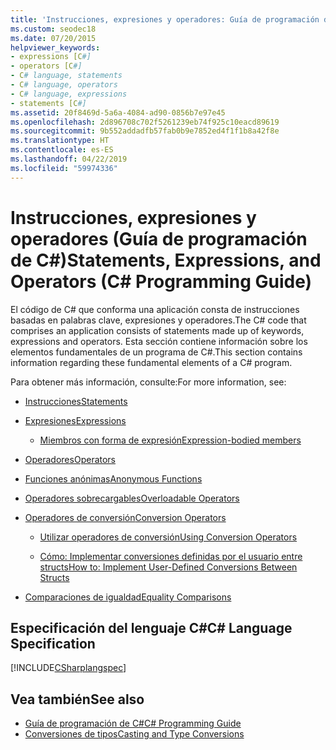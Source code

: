 ```yaml
---
title: 'Instrucciones, expresiones y operadores: Guía de programación de C#'
ms.custom: seodec18
ms.date: 07/20/2015
helpviewer_keywords:
- expressions [C#]
- operators [C#]
- C# language, statements
- C# language, operators
- C# language, expressions
- statements [C#]
ms.assetid: 20f8469d-5a6a-4084-ad90-0856b7e97e45
ms.openlocfilehash: 2d896708c702f5261239eb74f925c10eacd89619
ms.sourcegitcommit: 9b552addadfb57fab0b9e7852ed4f1f1b8a42f8e
ms.translationtype: HT
ms.contentlocale: es-ES
ms.lasthandoff: 04/22/2019
ms.locfileid: "59974336"
---
```

# <a name="statements-expressions-and-operators-c-programming-guide"></a><span data-ttu-id="d1cdf-102">Instrucciones, expresiones y operadores (Guía de programación de C#)</span><span class="sxs-lookup"><span data-stu-id="d1cdf-102">Statements, Expressions, and Operators (C# Programming Guide)</span></span>

<span data-ttu-id="d1cdf-103">El código de C# que conforma una aplicación consta de instrucciones basadas en palabras clave, expresiones y operadores.</span><span class="sxs-lookup"><span data-stu-id="d1cdf-103">The C# code that comprises an application consists of statements made up of keywords, expressions and operators.</span></span> <span data-ttu-id="d1cdf-104">Esta sección contiene información sobre los elementos fundamentales de un programa de C#.</span><span class="sxs-lookup"><span data-stu-id="d1cdf-104">This section contains information regarding these fundamental elements of a C# program.</span></span>

 <span data-ttu-id="d1cdf-105">Para obtener más información, consulte:</span><span class="sxs-lookup"><span data-stu-id="d1cdf-105">For more information, see:</span></span>

- [<span data-ttu-id="d1cdf-106">Instrucciones</span><span class="sxs-lookup"><span data-stu-id="d1cdf-106">Statements</span></span>](statements.md)

- [<span data-ttu-id="d1cdf-107">Expresiones</span><span class="sxs-lookup"><span data-stu-id="d1cdf-107">Expressions</span></span>](expressions.md)

  - [<span data-ttu-id="d1cdf-108">Miembros con forma de expresión</span><span class="sxs-lookup"><span data-stu-id="d1cdf-108">Expression-bodied members</span></span>](expression-bodied-members.md)

- [<span data-ttu-id="d1cdf-109">Operadores</span><span class="sxs-lookup"><span data-stu-id="d1cdf-109">Operators</span></span>](operators.md)

- [<span data-ttu-id="d1cdf-110">Funciones anónimas</span><span class="sxs-lookup"><span data-stu-id="d1cdf-110">Anonymous Functions</span></span>](anonymous-functions.md)

- [<span data-ttu-id="d1cdf-111">Operadores sobrecargables</span><span class="sxs-lookup"><span data-stu-id="d1cdf-111">Overloadable Operators</span></span>](overloadable-operators.md)

- [<span data-ttu-id="d1cdf-112">Operadores de conversión</span><span class="sxs-lookup"><span data-stu-id="d1cdf-112">Conversion Operators</span></span>](conversion-operators.md)

  - [<span data-ttu-id="d1cdf-113">Utilizar operadores de conversión</span><span class="sxs-lookup"><span data-stu-id="d1cdf-113">Using Conversion Operators</span></span>](using-conversion-operators.md)

  - [<span data-ttu-id="d1cdf-114">Cómo: Implementar conversiones definidas por el usuario entre structs</span><span class="sxs-lookup"><span data-stu-id="d1cdf-114">How to: Implement User-Defined Conversions Between Structs</span></span>](how-to-implement-user-defined-conversions-between-structs.md)

- [<span data-ttu-id="d1cdf-115">Comparaciones de igualdad</span><span class="sxs-lookup"><span data-stu-id="d1cdf-115">Equality Comparisons</span></span>](equality-comparisons.md)

## <a name="c-language-specification"></a><span data-ttu-id="d1cdf-116">Especificación del lenguaje C#</span><span class="sxs-lookup"><span data-stu-id="d1cdf-116">C# Language Specification</span></span>

[!INCLUDE[CSharplangspec](~/includes/csharplangspec-md.md)]

## <a name="see-also"></a><span data-ttu-id="d1cdf-117">Vea también</span><span class="sxs-lookup"><span data-stu-id="d1cdf-117">See also</span></span>

- [<span data-ttu-id="d1cdf-118">Guía de programación de C#</span><span class="sxs-lookup"><span data-stu-id="d1cdf-118">C# Programming Guide</span></span>](../../../csharp/programming-guide/index.md)
- [<span data-ttu-id="d1cdf-119">Conversiones de tipos</span><span class="sxs-lookup"><span data-stu-id="d1cdf-119">Casting and Type Conversions</span></span>](../../../csharp/programming-guide/types/casting-and-type-conversions.md)
